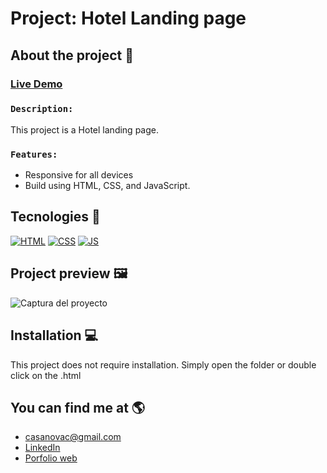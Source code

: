 # Project: Hotel Landing page

## About the project 🌟
### [Live Demo](https://arkhanis.github.io/HTML_Landing-Hotel/)
### `Description:` 
This project is a Hotel landing page.
### `Features:`
- Responsive for all devices
- Build using HTML, CSS, and JavaScript.

## Tecnologies 🚀
<!-- Icons taken from: https://github.com/hendrasob/badges/blob/master/README.md y https://github.com/alexandresanlim/Badges4-README.md-Profile -->
[![HTML](https://img.shields.io/badge/HTML5-E34F26?style=for-the-badge&logo=html5&logoColor=white)](https://es.wikipedia.org/wiki/HTML5)
[![CSS](https://img.shields.io/badge/CSS3-1572B6?style=for-the-badge&logo=css3&logoColor=white)](https://es.wikipedia.org/wiki/CSS)
[![JS](https://img.shields.io/badge/JavaScript-F7DF1E?style=for-the-badge&logo=javascript&logoColor=black)](https://es.wikipedia.org/wiki/JavaScript)

<!--
[![BOOSTRAP](https://img.shields.io/badge/boostrap-7952b3?style=for-the-badge&logo=boostrap&logoColor=white)](https://es.wikipedia.org/wiki/CSS)
-->

## Project preview 🖼️
![Captura del proyecto](https://github.com/arkhanis/HTML_Landing-Hotel/blob/master/images/944shots_so.png)


## Installation 💻
This project does not require installation. Simply open the folder or double click on the .html


## You can find me at 🌎
* [casanovac@gmail.com](casanovac@gmail.com)
* [LinkedIn](https://www.linkedin.com/in/cesar-casanova/)
* [Porfolio web](https://casanovacesar.com/)
